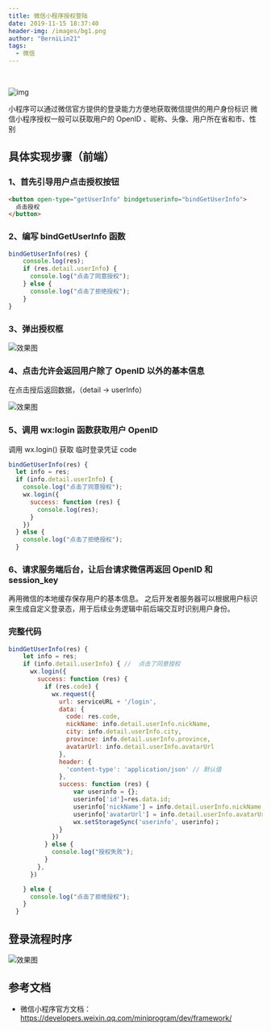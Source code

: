 ```yaml
---
title: 微信小程序授权登陆
date: 2019-11-15 18:37:40
header-img: /images/bg1.png
author: "BerniLin21"
tags:
  - 微信
---
```


<br />

![img](/images/bg2.png)

<!-- more -->

小程序可以通过微信官方提供的登录能力方便地获取微信提供的用户身份标识
微信小程序授权一般可以获取用户的 OpenID 、昵称、头像、用户所在省和市、性别

## 具体实现步骤（前端）

### 1、首先引导用户点击授权按钮

```html
<button open-type="getUserInfo" bindgetuserinfo="bindGetUserInfo">
  点击授权
</button>
```

### 2、编写 bindGetUserInfo 函数

```javascript
bindGetUserInfo(res) {
    console.log(res);
    if (res.detail.userInfo) {
      console.log("点击了同意授权");
    } else {
      console.log("点击了拒绝授权");
    }
}
```

### 3、弹出授权框

![效果图](/images/miniLogin2.jpg)

### 4、点击允许会返回用户除了 OpenID 以外的基本信息

在点击授后返回数据，（detail -> userInfo）

![效果图](/images/miniLogin3.jpg)

### 5、调用 wx:login 函数获取用户 OpenID

调用 wx.login() 获取 临时登录凭证 code

```javascript
bindGetUserInfo(res) {
  let info = res;
  if (info.detail.userInfo) {
    console.log("点击了同意授权");
    wx.login({
      success: function (res) {
        console.log(res);
      }
    })
  } else {
    console.log("点击了拒绝授权");
  }　
```

### 6、请求服务端后台，让后台请求微信再返回 OpenID 和 session_key

再用微信的本地缓存保存用户的基本信息。
之后开发者服务器可以根据用户标识来生成自定义登录态，用于后续业务逻辑中前后端交互时识别用户身份。

### 完整代码

```javascript
bindGetUserInfo(res) {
    let info = res;
    if (info.detail.userInfo) { //  点击了同意授权
      wx.login({
        success: function (res) {
          if (res.code) {
            wx.request({
              url: serviceURL + '/login',
              data: {
                code: res.code,
                nickName: info.detail.userInfo.nickName,
                city: info.detail.userInfo.city,
                province: info.detail.userInfo.province,
                avatarUrl: info.detail.userInfo.avatarUrl
              },
              header: {
                'content-type': 'application/json' // 默认值
              },
              success: function (res) {
                  var userinfo = {};
                  userinfo['id']=res.data.id;
                  userinfo['nickName'] = info.detail.userInfo.nickName;
                  userinfo['avatarUrl'] = info.detail.userInfo.avatarUrl;
                  wx.setStorageSync('userinfo', userinfo)；
              }
            })
          } else {
            console.log("授权失败");
          }
        },
      })

    } else {
      console.log("点击了拒绝授权");
    }
  }
```

## 登录流程时序

![效果图](/images/miniLogin1.jpg)

## 参考文档

- 微信小程序官方文档： https://developers.weixin.qq.com/miniprogram/dev/framework/
